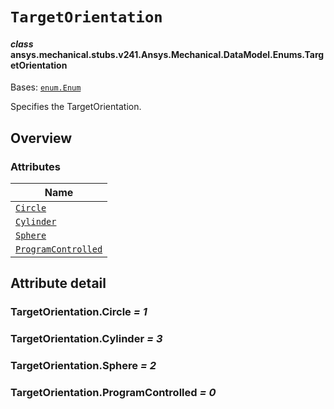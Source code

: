 <!-- vale off -->

<a id="targetorientation"></a>

# `TargetOrientation`

<a id="ansys.mechanical.stubs.v241.Ansys.Mechanical.DataModel.Enums.TargetOrientation"></a>

#### *class* ansys.mechanical.stubs.v241.Ansys.Mechanical.DataModel.Enums.TargetOrientation

Bases: [`enum.Enum`](https://docs.python.org/3/library/enum.html#enum.Enum)

Specifies the TargetOrientation.

<!-- !! processed by numpydoc !! -->

<a id="overview"></a>

## Overview

### Attributes

| Name |
| ------------------------------------------------------------- |
| [`Circle`](#TargetOrientation.Circle) |
| [`Cylinder`](#TargetOrientation.Cylinder) |
| [`Sphere`](#TargetOrientation.Sphere) |
| [`ProgramControlled`](#TargetOrientation.ProgramControlled) |

<a id="attribute-detail"></a>

## Attribute detail

<a id="TargetOrientation.Circle"></a>

### TargetOrientation.Circle *= 1*

<a id="TargetOrientation.Cylinder"></a>

### TargetOrientation.Cylinder *= 3*

<a id="TargetOrientation.Sphere"></a>

### TargetOrientation.Sphere *= 2*

<a id="TargetOrientation.ProgramControlled"></a>

### TargetOrientation.ProgramControlled *= 0*

<!-- vale on -->
